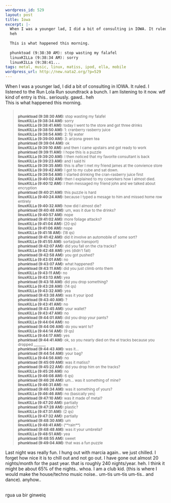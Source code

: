 ```yaml
--- 
wordpress_id: 529
layout: post
title: Iowa
excerpt: |-
  When I was a younger lad, I did a bit of consulting in IOWA. It ruled. I listened to the Run Lola Run soundtrack a bunch. I am listening to it now. wtf kind of entry is this.. seriously. gawd.. 
  heh
  
  This is what happened this morning. 
  
  phunktoad (9:38:30 AM): stop wasting my falafel
  linuxKILLa (9:38:34 AM): sorry
  linuxKILLa (9:38:41...
tags: metal, music, linux, matiss, ipod, ella, mobile
wordpress_url: http://new.nata2.org/?p=529
---
```

When I was a younger lad, I did a bit of consulting in IOWA. It ruled. I listened to the Run Lola Run soundtrack a bunch. I am listening to it now. wtf kind of entry is this.. seriously. gawd.. 
heh
<br/>
This is what happened this morning. 
<blockquote><small>
<br/><b>phunktoad (9:38:30 AM):</b> stop wasting my falafel
<br/><b>linuxKILLa (9:38:34 AM):</b> sorry
<br/><b>linuxKILLa (9:38:41 AM):</b> today I went to the store and got three drinks
<br/><b>linuxKILLa (9:38:50 AM):</b> 1: cranberry rasberry juice
<br/><b>linuxKILLa (9:38:54 AM):</b> 2: fiji water
<br/><b>linuxKILLa (9:39:00 AM):</b> 3: arizona green tea
<br/><b>phunktoad (9:39:04 AM):</b> ok
<br/><b>linuxKILLa (9:39:10 AM):</b> and then I came upstairs and got ready to work
<br/><b>phunktoad (9:39:11 AM):</b> I hope this is a puzzle
<br/><b>linuxKILLa (9:39:20 AM):</b> I then noticed that my favorite consultant is back
<br/><b>linuxKILLa (9:39:23 AM):</b> and I said hi
<br/><b>linuxKILLa (9:39:35 AM):</b> this is after I  met my friend james at the convience store
<br/><b>linuxKILLa (9:39:42 AM):</b> I got to my cube and sat down. 
<br/><b>linuxKILLa (9:39:54 AM):</b> I started drinking the cran-rasberry juice first
<br/><b>linuxKILLa (9:40:02 AM):</b> then I explained to my coworkers how I almost died.
<br/><b>linuxKILLa (9:40:12 AM):</b> I then messaged my friend john and we talked about encryption
<br/><b>phunktoad (9:40:21 AM):</b> this puzzle is hard
<br/><b>linuxKILLa (9:40:24 AM):</b> because I typed a mesage to him and missed home row entirely
<br/><b>linuxKILLa (9:40:32 AM):</b> how did I almost die?
<br/><b>phunktoad (9:40:48 AM):</b> um, was it due to the drinks?
<br/><b>linuxKILLa (9:40:57 AM):</b> nope
<br/><b>phunktoad (9:41:02 AM):</b> more foliage attacks?
<br/><b>linuxKILLa (9:41:04 AM):</b> (20 qs)
<br/><b>linuxKILLa (9:41:06 AM):</b> nope
<br/><b>linuxKILLa (9:41:18 AM):</b> (18 qs)
<br/><b>phunktoad (9:41:42 AM):</b> did it involve an automobile of some sort?
<br/><b>linuxKILLa (9:41:55 AM):</b> sorta(pub transport)
<br/><b>phunktoad (9:42:07 AM):</b> did you fall on the cta tracks?
<br/><b>linuxKILLa (9:42:48 AM):</b> yes (didn't fall)
<br/><b>phunktoad (9:42:58 AM):</b> you got pushed?
<br/><b>linuxKILLa (9:43:01 AM):</b> no
<br/><b>phunktoad (9:43:07 AM):</b> what happened?
<br/><b>phunktoad (9:43:11 AM):</b> did you just climb onto them
<br/><b>linuxKILLa (9:43:11 AM):</b> no
<br/><b>linuxKILLa (9:43:13 AM):</b> yea
<br/><b>phunktoad (9:43:18 AM):</b> did you drop something?
<br/><b>linuxKILLa (9:43:28 AM):</b> (14 qs)
<br/><b>linuxKILLa (9:43:32 AM):</b> yea
<br/><b>phunktoad (9:43:38 AM):</b> was it your ipod
<br/><b>phunktoad (9:43:40 AM):</b> ?
<br/><b>linuxKILLa (9:43:41 AM):</b> no
<br/><b>phunktoad (9:43:45 AM):</b> your wallet?
<br/><b>linuxKILLa (9:43:47 AM):</b> no
<br/><b>phunktoad (9:44:01 AM):</b> did you drop your pants?
<br/><b>linuxKILLa (9:44:04 AM):</b> no
<br/><b>phunktoad (9:44:06 AM):</b> do you want to?
<br/><b>linuxKILLa (9:44:14 AM):</b> (9 qs)
<br/><b>linuxKILLa (9:44:17 AM):</b> yes
<br/><b>phunktoad (9:44:41 AM):</b> ok, so you nearly died on the el tracks because you dropped _______
<br/><b>phunktoad (9:44:43 AM):</b> was it...
<br/><b>phunktoad (9:44:54 AM):</b> your bag?
<br/><b>linuxKILLa (9:44:56 AM):</b> no
<br/><b>phunktoad (9:45:09 AM):</b> was it matiss?
<br/><b>phunktoad (9:45:22 AM):</b> did you drop him on the tracks?
<br/><b>linuxKILLa (9:45:26 AM):</b> no
<br/><b>linuxKILLa (9:46:08 AM):</b> 6 qs)
<br/><b>phunktoad (9:46:26 AM):</b> um... was it something of mine?
<br/><b>linuxKILLa (9:46:31 AM):</b> no
<br/><b>phunktoad (9:46:34 AM):</b> was it something of yours?
<br/><b>linuxKILLa (9:46:46 AM):</b> no (basically yes)
<br/><b>phunktoad (9:47:10 AM):</b> was it made of metal?
<br/><b>linuxKILLa (9:47:20 AM):</b> partially
<br/><b>phunktoad (9:47:28 AM):</b> plastic?
<br/><b>linuxKILLa (9:47:31 AM):</b> (2 qs)
<br/><b>linuxKILLa (9:47:32 AM):</b> partially
<br/><b>phunktoad (9:48:30 AM):</b> um
<br/><b>linuxKILLa (9:48:41 AM):</b> (**rain**)
<br/><b>phunktoad (9:48:48 AM):</b> was it your umbrella?
<br/><b>linuxKILLa (9:48:51 AM):</b> yea
<br/><b>phunktoad (9:48:55 AM):</b> sweet
<br/><b>phunktoad (9:49:04 AM):</b> that was a fun puzzle
</small>
</blockquote>

Last night was really fun. I hung out with marcia again.. we just chilled. I forget how nice it is to chill out and not go out. I have gone out almost 20 nights/month for the past year. that is roughly 240 nights/year. heh. I think it might be about 65% of the nights.. whoa. I am a club kid. (this is where I would make the house/techno music noise.. um-tis um-tis um-tis.. and dance). anyhow.. <br/><br/>

rgua ua bir ginweiq
